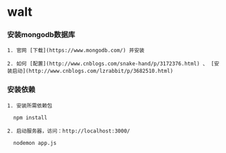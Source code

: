 # walt

### 安装mongodb数据库

    1. 官网 [下载](https://www.mongodb.com/) 并安装

    2. 如何 [配置](http://www.cnblogs.com/snake-hand/p/3172376.html) 、 [安装启动](http://www.cnblogs.com/lzrabbit/p/3682510.html)


### 安装依赖

    1. 安装所需依赖包

```
  npm install

```

    2. 启动服务器，访问：http://localhost:3000/

```
  nodemon app.js
  
```